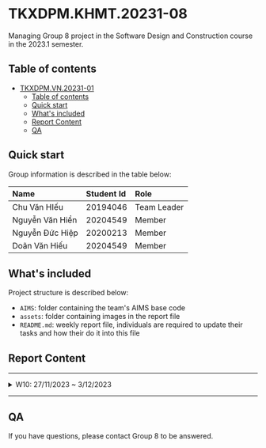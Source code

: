 # TKXDPM.KHMT.20231-08
Managing Group 8 project in the Software Design and Construction course in the 2023.1 semester.

## Table of contents

- [TKXDPM.VN.20231-01](#tkxdpmvn20231-01)
  - [Table of contents](#table-of-contents)
  - [Quick start](#quick-start)
  - [What's included](#whats-included)
  - [Report Content](#report-content)
  - [QA](#qa)

## Quick start

Group information is described in the table below:

| Name             | Student Id  | Role        |
| :--------------- | :---------- | :---------- |
| Chu Văn HIếu     | 20194046    | Team Leader |
| Nguyễn Văn Hiển  | 20204549    | Member      |
| Nguyễn Đức Hiệp  | 20200213    | Member      |
| Doãn Văn Hiếu    | 20204549    | Member      |

## What's included

Project structure is described below:

- `AIMS`: folder containing the team's AIMS base code
- `assets`: folder containing images in the report file
- `README.md`: weekly report file, individuals are required to update their tasks and how their do it into this file

## Report Content

---

<details>
  <summary>W10: 27/11/2023 ~ 3/12/2023 </summary>
<br>
<details>
<summary>Chu Văn Hiếu</summary>
<br>

Assigned tasks:

Đánh giá Coupling cho các lớp trong folder subsystem
Implementation details:

Pull Request(s): https://github.com/hivx/TKXDPM.KHMT.20231-08/pull/4
Specific implementation details:
Đánh giá Coupling cho các hàm và lớp trong subsystem

</details>

<details>
<summary>Nguyễn Văn Hiển</summary>
<br>

- Assigned tasks:
  - Task 1
  - Task 2
  - ...

- Implementation details:
  - Pull Request(s): [Attach links to your pull requests here. You can attach multiple pull requests]()
  - Specific implementation details:
    - Describe specific in detail what you did last week
    - You can attach images if you want

</details>

<details>
<summary>Nguyễn Đức Hiệp</summary>
<br>

- Assigned tasks:
  - Task 1
  - Task 2
  - ...

- Implementation details:
  - Pull Request(s): [Attach links to your pull requests here. You can attach multiple pull requests]()
  - Specific implementation details:
    - Describe specific in detail what you did last week
    - You can attach images if you want

</details>

<details>
<summary>Doãn Văn Hiếu</summary>
<br>

- Assigned tasks:
  - Task 1
  - Task 2
  - ...

- Implementation details:
  - Pull Request(s): [Attach links to your pull requests here. You can attach multiple pull requests]()
  - Specific implementation details:
    - Describe specific in detail what you did last week
    - You can attach images if you want

</details>

</details>

---

## QA

If you have questions, please contact Group 8 to be answered.